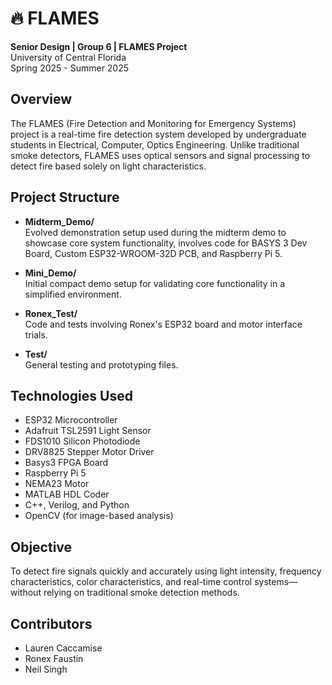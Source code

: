 # 🔥 FLAMES

**Senior Design | Group 6 | FLAMES Project**  
University of Central Florida  
Spring 2025 - Summer 2025

## Overview

The FLAMES (Fire Detection and Monitoring for Emergency Systems) project is a real-time fire detection system developed by undergraduate students in Electrical, Computer, Optics Engineering. Unlike traditional smoke detectors, FLAMES uses optical sensors and signal processing to detect fire based solely on light characteristics.

## Project Structure

- **Midterm_Demo/**  
  Evolved demonstration setup used during the midterm demo to showcase core system functionality, involves code for BASYS 3 Dev Board, Custom ESP32-WROOM-32D PCB, and Raspberry Pi 5.

- **Mini_Demo/**  
  Initial compact demo setup for validating core functionality in a simplified environment.

- **Ronex_Test/**  
  Code and tests involving Ronex's ESP32 board and motor interface trials.

- **Test/**  
  General testing and prototyping files.

## Technologies Used

- ESP32 Microcontroller  
- Adafruit TSL2591 Light Sensor
- FDS1010 Silicon Photodiode  
- DRV8825 Stepper Motor Driver  
- Basys3 FPGA Board
- Raspberry Pi 5
- NEMA23 Motor  
- MATLAB HDL Coder  
- C++, Verilog, and Python  
- OpenCV (for image-based analysis)

## Objective

To detect fire signals quickly and accurately using light intensity, frequency characteristics, color characteristics, and real-time control systems—without relying on traditional smoke detection methods.

## Contributors

- Lauren Caccamise  
- Ronex Faustin
- Neil Singh
